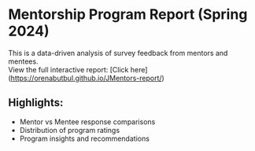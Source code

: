 # Mentorship Program Report (Spring 2024)

This is a data-driven analysis of survey feedback from mentors and mentees.  
View the full interactive report: [Click here] (https://orenabutbul.github.io/JMentors-report/)

## Highlights:
- Mentor vs Mentee response comparisons
- Distribution of program ratings
- Program insights and recommendations
